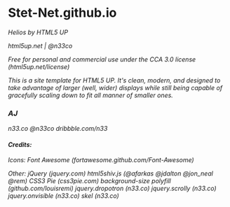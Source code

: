 Stet-Net.github.io
==================

<p><i>Helios by HTML5 UP</i></p>
<p><i>html5up.net | @n33co</i></p>
<p><i>Free for personal and commercial use under the CCA 3.0 license (html5up.net/license)</i></p>
<p><i>This is a site template for HTML5 UP. It's clean, modern, and designed
to take advantage of larger (well, wider) displays while still being capable of gracefully
scaling down to fit all manner of smaller ones.</i></p>
<h3><i>AJ</i></h3>
<p><i>n33.co @n33co dribbble.com/n33</i></p>
<h4><i>Credits:</i></h4>
<p><i>Icons: Font Awesome (fortawesome.github.com/Font-Awesome)</i></p>
<p><i>Other:	jQuery (jquery.com)
		html5shiv.js (@afarkas @jdalton @jon_neal @rem)
		CSS3 Pie (css3pie.com)
		background-size polyfill (github.com/louisremi)
		jquery.dropotron (n33.co)
		jquery.scrolly (n33.co)
		jquery.onvisible (n33.co)
		skel (n33.co)</i></p>
